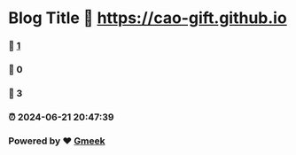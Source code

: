 # Blog Title :link: https://cao-gift.github.io 
### :page_facing_up: [1](https://cao-gift.github.io/tag.html) 
### :speech_balloon: 0 
### :hibiscus: 3 
### :alarm_clock: 2024-06-21 20:47:39 
### Powered by :heart: [Gmeek](https://github.com/Meekdai/Gmeek)
